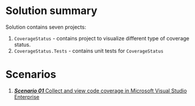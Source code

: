 # Solution summary

Solution contains seven projects:
1. `CoverageStatus` - contains project to visualize different type of coverage status.
2. `CoverageStatus.Tests` - contains unit tests for `CoverageStatus`

# Scenarios

1. [***Scenario 01*** Collect and view code coverage in Microsoft Visual Studio Enterprise](scenarios/scenario01/README.md)
